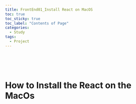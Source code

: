 ```yaml
---
title: FrontEnd01_Install React on MacOS
toc: true
toc_sticky: true
toc_label: "Contents of Page"
categories:
  - Study
tags:
  - Project
---
```


<br><br><br>

# How to Install the React on the MacOs



